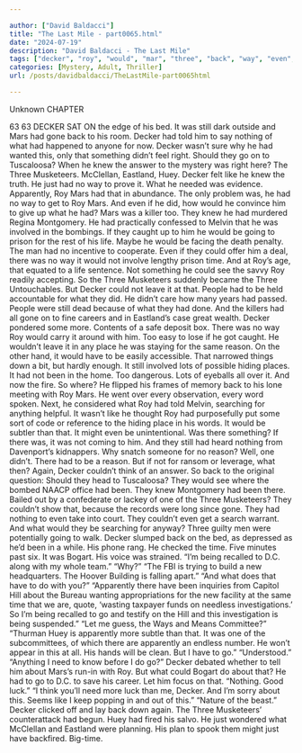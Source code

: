 ```yaml
---

author: ["David Baldacci"]
title: "The Last Mile - part0065.html"
date: "2024-07-19"
description: "David Baldacci - The Last Mile"
tags: ["decker", "roy", "would", "mar", "three", "back", "way", "even", "still", "nothing", "go", "knew", "musketeer", "apparently", "could", "gone", "something", "eastland", "huey", "like", "time", "place", "reason", "one", "bed"]
categories: [Mystery, Adult, Thriller]
url: /posts/davidbaldacci/TheLastMile-part0065html

---
```



Unknown
CHAPTER
63
63
DECKER SAT ON the edge of his bed. It was still dark outside and Mars had gone back to his room. Decker had told him to say nothing of what had happened to anyone for now.
Decker wasn’t sure why he had wanted this, only that something didn’t feel right.
Should they go on to Tuscaloosa? When he knew the answer to the mystery was right here?
The Three Musketeers.
McClellan, Eastland, Huey.
Decker felt like he knew the truth. He just had no way to prove it. What he needed was evidence. Apparently, Roy Mars had that in abundance. The only problem was, he had no way to get to Roy Mars. And even if he did, how would he convince him to give up what he had? Mars was a killer too. They knew he had murdered Regina Montgomery. He had practically confessed to Melvin that he was involved in the bombings. If they caught up to him he would be going to prison for the rest of his life. Maybe he would be facing the death penalty.
The man had no incentive to cooperate. Even if they could offer him a deal, there was no way it would not involve lengthy prison time. And at Roy’s age, that equated to a life sentence. Not something he could see the savvy Roy readily accepting.
So the Three Musketeers suddenly became the Three Untouchables.
But Decker could not leave it at that. People had to be held accountable for what they did. He didn’t care how many years had passed. People were still dead because of what they had done. And the killers had all gone on to fine careers and in Eastland’s case great wealth.
Decker pondered some more.
Contents of a safe deposit box. There was no way Roy would carry it around with him. Too easy to lose if he got caught.
He wouldn’t leave it in any place he was staying for the same reason.
On the other hand, it would have to be easily accessible.
That narrowed things down a bit, but hardly enough.
It still involved lots of possible hiding places.
It had not been in the home. Too dangerous. Lots of eyeballs all over it. And now the fire.
So where?
He flipped his frames of memory back to his lone meeting with Roy Mars. He went over every observation, every word spoken. Next, he considered what Roy had told Melvin, searching for anything helpful.
It wasn’t like he thought Roy had purposefully put some sort of code or reference to the hiding place in his words. It would be subtler than that.
It might even be unintentional.
Was there something?
If there was, it was not coming to him.
And they still had heard nothing from Davenport’s kidnappers. Why snatch someone for no reason?
Well, one didn’t. There had to be a reason. But if not for ransom or leverage, what then?
Again, Decker couldn’t think of an answer.
So back to the original question: Should they head to Tuscaloosa? They would see where the bombed NAACP office had been. They knew Montgomery had been there. Bailed out by a confederate or lackey of one of the Three Musketeers?
They couldn’t show that, because the records were long since gone.
They had nothing to even take into court. They couldn’t even get a search warrant. And what would they be searching for anyway?
Three guilty men were potentially going to walk.
Decker slumped back on the bed, as depressed as he’d been in a while.
His phone rang. He checked the time.
Five minutes past six.
It was Bogart. His voice was strained.
“I’m being recalled to D.C. along with my whole team.”
“Why?”
“The FBI is trying to build a new headquarters. The Hoover Building is falling apart.”
“And what does that have to do with you?”
“Apparently there have been inquiries from Capitol Hill about the Bureau wanting appropriations for the new facility at the same time that we are, quote, ‘wasting taxpayer funds on needless investigations.’ So I’m being recalled to go and testify on the Hill and this investigation is being suspended.”
“Let me guess, the Ways and Means Committee?”
“Thurman Huey is apparently more subtle than that. It was one of the subcommittees, of which there are apparently an endless number. He won’t appear in this at all. His hands will be clean. But I have to go.”
“Understood.”
“Anything I need to know before I do go?”
Decker debated whether to tell him about Mars’s run-in with Roy. But what could Bogart do about that? He had to go to D.C. to save his career. Let him focus on that.
“Nothing. Good luck.”
“I think you’ll need more luck than me, Decker. And I’m sorry about this. Seems like I keep popping in and out of this.”
“Nature of the beast.”
Decker clicked off and lay back down again.
The Three Musketeers’ counterattack had begun.
Huey had fired his salvo.
He just wondered what McClellan and Eastland were planning.
His plan to spook them might just have backfired.
Big-time.
